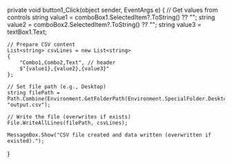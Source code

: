 private void button1_Click(object sender, EventArgs e)
{
    // Get values from controls
    string value1 = comboBox1.SelectedItem?.ToString() ?? "";
    string value2 = comboBox2.SelectedItem?.ToString() ?? "";
    string value3 = textBox1.Text;

    // Prepare CSV content
    List<string> csvLines = new List<string>
    {
        "Combo1,Combo2,Text", // header
        $"{value1},{value2},{value3}"
    };

    // Set file path (e.g., Desktop)
    string filePath = Path.Combine(Environment.GetFolderPath(Environment.SpecialFolder.Desktop), "output.csv");

    // Write the file (overwrites if exists)
    File.WriteAllLines(filePath, csvLines);

    MessageBox.Show("CSV file created and data written (overwritten if existed).");
}